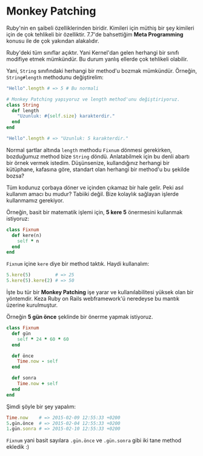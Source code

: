 # Monkey Patching

Ruby'nin en şaibeli özelliklerinden biridir. Kimileri için müthiş bir şey kimileri için de çok tehlikeli bir özelliktir. 7.7'de bahsettiğim **Meta Programming** konusu ile de çok yakından alakalıdır.

Ruby'deki tüm sınıflar açıktır. Yani Kernel'dan gelen herhangi bir sınıfı modifiye etmek mümkündür. Bu durum yanlış ellerde çok tehlikeli olabilir.

Yani, `String` sınıfındaki herhangi bir method'u bozmak mümkündür. Örneğin, `String#length` methodunu değiştirelim:

```ruby
"Hello".length # => 5 # Bu normali

# Monkey Patching yapıyoruz ve length method'unu değiştiriyoruz.
class String
  def length
    "Uzunluk: #{self.size} karakterdir."
  end
end

"Hello".length # => "Uzunluk: 5 karakterdir."
```

Normal şartlar altında `length` methodu `Fixnum` dönmesi gerekirken, bozduğumuz method bize `String` döndü. Anlatabilmek için bu denli abartı bir örnek vermek istedim. Düşünsenize, kullandığınız herhangi bir kütüphane, kafasına göre, standart olan herhangi bir method'u bu şekilde bozsa?

Tüm kodunuz çorbaya döner ve içinden çıkamaz bir hale gelir. Peki asıl kullanım amacı bu mudur? Tabiiki değil. Bize kolaylık sağlayan işlerde kullanmamız gerekiyor.

Örneğin, basit bir matematik işlemi için, **5 kere 5** önermesini kullanmak istiyoruz:

```ruby
class Fixnum
  def kere(n)
    self * n
  end
end
```

`Fixnum` içine `kere` diye bir method taktık. Haydi kullanalım:

```ruby
5.kere(5)         # => 25
5.kere(5).kere(2) # => 50
```

İşte bu tür bir **Monkey Patching** işe yarar ve kullanılabilitesi yüksek olan bir yöntemdir. Keza Ruby on Rails webframework'ü neredeyse bu mantık üzerine kurulmuştur.

Örneğin **5 gün önce** şeklinde bir önerme yapmak istiyoruz.

```ruby
class Fixnum
  def gün
    self * 24 * 60 * 60
  end

  def önce
    Time.now - self
  end

  def sonra
    Time.now + self
  end
end
```

Şimdi şöyle bir şey yapalım:

```ruby
Time.now    # => 2015-02-09 12:55:33 +0200
5.gün.önce  # => 2015-02-04 12:55:33 +0200
1.gün.sonra # => 2015-02-10 12:55:33 +0200
```

`Fixnum` yani basit sayılara `.gün.önce` ve `.gün.sonra` gibi iki tane method ekledik :)







